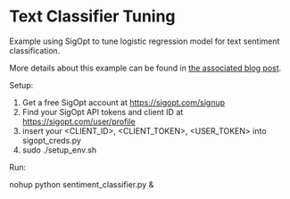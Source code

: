 # Text Classifier Tuning

Example using SigOpt to tune logistic regression model for text sentiment classification.

More details about this example can be found in [the associated blog post](http://blog.sigopt.com/post/111903668663/tuning-machine-learning-models).

Setup:

1. Get a free SigOpt account at https://sigopt.com/signup
2. Find your SigOpt API tokens and client ID at https://sigopt.com/user/profile
3. insert your <CLIENT_ID>, <CLIENT_TOKEN>, <USER_TOKEN> into sigopt_creds.py
4. sudo ./setup_env.sh

Run:

nohup python sentiment_classifier.py &
